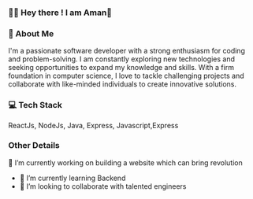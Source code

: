 ### 🙋‍♂️ Hey there ! I am Aman👋


### 💫 About Me
I'm a passionate software developer with a strong enthusiasm for coding and problem-solving. I am constantly exploring new technologies and seeking opportunities to expand my knowledge and skills. With a firm foundation in computer science, I love to tackle challenging projects and collaborate with like-minded individuals to create innovative solutions.

### 💻 Tech Stack
ReactJs, NodeJs, Java, Express, Javascript,Express


### Other Details
🔭 I’m currently working on building a website which can bring revolution
- 🌱 I’m currently learning Backend
- 👯 I’m looking to collaborate with talented engineers



<!--
**AmanPurohit2002/AmanPurohit2002** is a ✨ _special_ ✨ repository because its `README.md` (this file) appears on your GitHub profile.

Here are some ideas to get you started:

- 🔭 I’m currently working on ...
- 🌱 I’m currently learning ...
- 👯 I’m looking to collaborate on ...
- 🤔 I’m looking for help with ...
- 💬 Ask me about ...
- 📫 How to reach me: ...
- 😄 Pronouns: ...
- ⚡ Fun fact: ...
--> 
